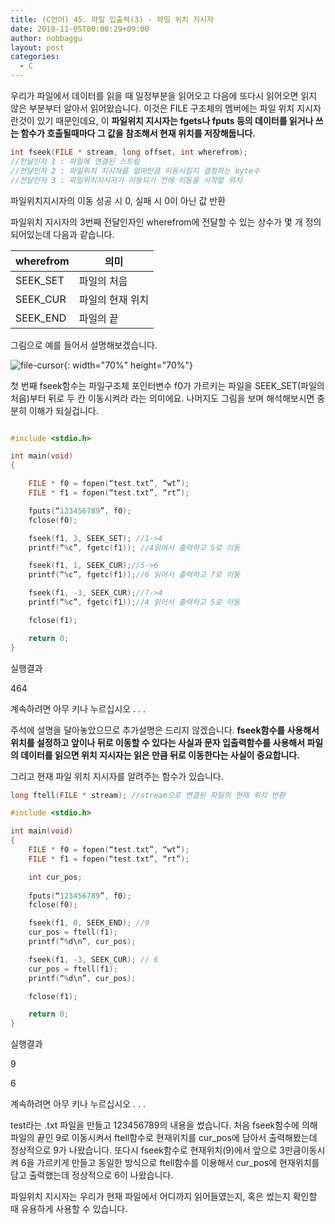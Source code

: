 ```yaml
---
title: (C언어) 45. 파일 입출력(3) - 파일 위치 지시자
date: 2018-11-05T00:00:29+09:00
author: nobbaggu
layout: post
categories:
  - C
---
```


우리가 파일에서 데이터를 읽을 때 일정부분을 읽어오고 다음에 또다시 읽어오면 읽지 않은 부분부터 알아서 읽어왔습니다. 이것은 FILE 구조체의 멤버에는 파일 위치 지시자란것이 있기 때문인데요, 이 **파일위치 지시자는 fgets나 fputs 등의 데이터를 읽거나 쓰는 함수가 호출될때마다 그 값을 참조해서 현재 위치를 저장해둡니다.**

~~~ c
int fseek(FILE * stream, long offset, int wherefrom);
//전달인자 1 : 파일에 연결된 스트림
//전달인자 2 : 파일위치 지시자를 얼마만큼 이동시킬지 결정하는 byte수
//전달인자 3 : 파일위치지시자가 이동되기 전에 이동을 시작할 위치
~~~

파일위치지시자의 이동 성공 시 0, 실패 시 0이 아닌 값 반환

파일위치 지시자의 3번째 전달인자인 wherefrom에 전달할 수 있는 상수가 몇 개 정의되어있는데 다음과 같습니다.
        
|wherefrom|의미|
|---------|--|
|SEEK_SET|파일의 처음|
|SEEK_CUR|파일의 현재 위치|
|SEEK_END|파일의 끝|

그림으로 예를 들어서 설명해보겠습니다.

![file-cursor](https://nobbaggu.github.io/images/2018/09/file-cursor.jpg){: width="70%" height="70%"}

첫 번째 fseek함수는 파일구조체 포인터변수 f0가 가르키는 파일을 SEEK_SET(파일의 처음)부터 뒤로 두 칸 이동시켜라 라는 의미에요. 나머지도 그림을 보며 해석해보시면 충분히 이해가 되실겁니다.
 
~~~ c

#include <stdio.h>

int main(void)
{

	FILE * f0 = fopen(“test.txt”, “wt”);
	FILE * f1 = fopen(“test.txt”, “rt”);

	fputs(“123456789”, f0);
	fclose(f0);

	fseek(f1, 3, SEEK_SET); //1->4
	printf(“%c”, fgetc(f1)); //4읽어서 출력하고 5로 이동

	fseek(f1, 1, SEEK_CUR);//5->6
	printf(“%c”, fgetc(f1));//6 읽어서 출력하고 7로 이동

	fseek(f1, -3, SEEK_CUR);//7->4 
	printf(“%c”, fgetc(f1));//4 읽어서 출력하고 5로 이동

	fclose(f1);

	return 0;
}
~~~

실행결과

464

계속하려면 아무 키나 누르십시오 . . . 

주석에 설명을 달아놓았으므로 추가설명은 드리지 않겠습니다. **fseek함수를 사용해서 위치를 설정하고 앞이나 뒤로 이동할 수 있다는 사실과 문자 입출력함수를 사용해서 파일의 데이터를 읽으면 위치 지시자는 읽은 만큼 뒤로 이동한다는 사실이 중요합니다.**

그리고 현재 파일 위치 지시자를 알려주는 함수가 있습니다.

~~~ c
long ftell(FILE * stream); //stream으로 연결된 파일의 현재 위치 반환
~~~

~~~ c
#include <stdio.h>

int main(void)
{
	FILE * f0 = fopen(“test.txt”, “wt”);
	FILE * f1 = fopen(“test.txt”, “rt”);

	int cur_pos;
	
	fputs(“123456789”, f0);
	fclose(f0);

	fseek(f1, 0, SEEK_END); //9
	cur_pos = ftell(f1);
	printf(“%d\n”, cur_pos);

	fseek(f1, -3, SEEK_CUR); // 6
	cur_pos = ftell(f1);
	printf(“%d\n”, cur_pos);

	fclose(f1);

	return 0;
}
~~~

실행결과

9

6

계속하려면 아무 키나 누르십시오 . . . 

test라는 .txt 파일을 만들고 123456789의 내용을 썼습니다. 처음 fseek함수에 의해 파일의 끝인 9로 이동시켜서 ftell함수로 현재위치를 cur_pos에 담아서 출력해봤는데 정상적으로 9가 나왔습니다. 또다시 fseek함수로 현재위치(9)에서 앞으로 3만큼이동시켜 6을 가르키게 만들고 동일한 방식으로 ftell함수를 이용해서 cur_pos에 현재위치를 담고 출력했는데 정상적으로 6이 나왔습니다.

파일위치 지시자는 우리가 현재 파일에서 어디까지 읽어들였는지, 혹은 썼는지 확인할 때 유용하게 사용할 수 있습니다.